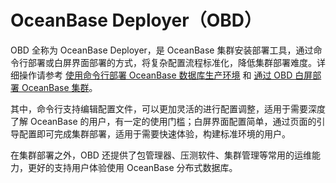 # OceanBase Deployer（OBD）

OBD 全称为 OceanBase Deployer，是 OceanBase 集群安装部署工具，通过命令行部署或白屏界面部署的方式，将复杂配置流程标准化，降低集群部署难度。详细操作请参考 [使用命令行部署 OceanBase 数据库生产环境](../../../400.deploy/500.deploy-oceanbase-database-community-edition/200.local-deployment/500.deploy-OceanBase-database-of-multi-node-cluster.md) 和 [通过 OBD 白屏部署 OceanBase 集群](../../../400.deploy/500.deploy-oceanbase-database-community-edition/200.local-deployment/400.deploy-by-ui/100.deploy-by-obd.md)。

其中，命令行支持编辑配置文件，可以更加灵活的进行配置调整，适用于需要深度了解 OceanBase 的用户，有一定的使用门槛；白屏界面配置简单，通过页面的引导配置即可完成集群部署，适用于需要快速体验，构建标准环境的用户。

在集群部署之外，OBD 还提供了包管理器、压测软件、集群管理等常用的运维能力，更好的支持用户体验使用 OceanBase 分布式数据库。
